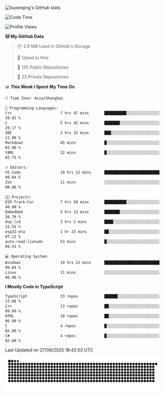 ![liuweiqing's GitHub stats](https://github-readme-stats.vercel.app/api?username=14790897&show_icons=true&locale=cn&include_all_commits=true&count_private=true)

<!--START_SECTION:waka-->
![Code Time](http://img.shields.io/badge/Code%20Time-2%2C261%20hrs%2059%20mins-blue)

![Profile Views](http://img.shields.io/badge/Profile%20Views-14-blue)

**🐱 My GitHub Data** 

> 📦 2.6 MB Used in GitHub's Storage 
 > 
> 💼 Opted to Hire
 > 
> 📜 135 Public Repositories 
 > 
> 🔑 23 Private Repositories 
 > 
📊 **This Week I Spent My Time On** 

```text
🕑︎ Time Zone: Asia/Shanghai

💬 Programming Languages: 
C++                      7 hrs 47 mins       ██████████░░░░░░░░░░░░░░░   39.82 % 
C                        5 hrs 42 mins       ███████░░░░░░░░░░░░░░░░░░   29.17 % 
INI                      2 hrs 32 mins       ███░░░░░░░░░░░░░░░░░░░░░░   12.98 % 
Markdown                 45 mins             █░░░░░░░░░░░░░░░░░░░░░░░░   03.90 % 
YAML                     32 mins             █░░░░░░░░░░░░░░░░░░░░░░░░   02.75 % 

🔥 Editors: 
VS Code                  19 hrs 22 mins      █████████████████████████   99.04 % 
Zsh                      11 mins             ░░░░░░░░░░░░░░░░░░░░░░░░░   00.96 % 

🐱‍💻 Projects: 
ESP-Track-Car            7 hrs 59 mins       ██████████░░░░░░░░░░░░░░░   40.90 % 
Embedded                 5 hrs 13 mins       ███████░░░░░░░░░░░░░░░░░░   26.70 % 
dvp_lcd                  3 hrs 2 mins        ████░░░░░░░░░░░░░░░░░░░░░   15.55 % 
esp32-ota                1 hr 23 mins        ██░░░░░░░░░░░░░░░░░░░░░░░   07.12 % 
auto-read-liunxdo        53 mins             █░░░░░░░░░░░░░░░░░░░░░░░░   04.53 % 

💻 Operating System: 
Windows                  19 hrs 22 mins      █████████████████████████   99.04 % 
Linux                    11 mins             ░░░░░░░░░░░░░░░░░░░░░░░░░   00.96 % 
```

**I Mostly Code in TypeScript** 

```text
TypeScript               33 repos            ██████░░░░░░░░░░░░░░░░░░░   23.08 % 
C++                      13 repos            ██░░░░░░░░░░░░░░░░░░░░░░░   09.09 % 
HTML                     10 repos            ██░░░░░░░░░░░░░░░░░░░░░░░   06.99 % 
C                        4 repos             █░░░░░░░░░░░░░░░░░░░░░░░░   02.80 % 
C#                       4 repos             █░░░░░░░░░░░░░░░░░░░░░░░░   02.80 % 
```




 Last Updated on 27/06/2025 18:42:02 UTC
<!--END_SECTION:waka-->

<picture>
  <source media="(prefers-color-scheme: dark)" srcset="https://raw.githubusercontent.com/14790897/14790897/output/github-contribution-grid-snake-dark.svg" />
  <source media="(prefers-color-scheme: light)" srcset="https://raw.githubusercontent.com/14790897/14790897/output/github-contribution-grid-snake.svg" />
  <img alt="github-snake" src="https://raw.githubusercontent.com/14790897/14790897/output/github-contribution-grid-snake.svg" />
</picture>
